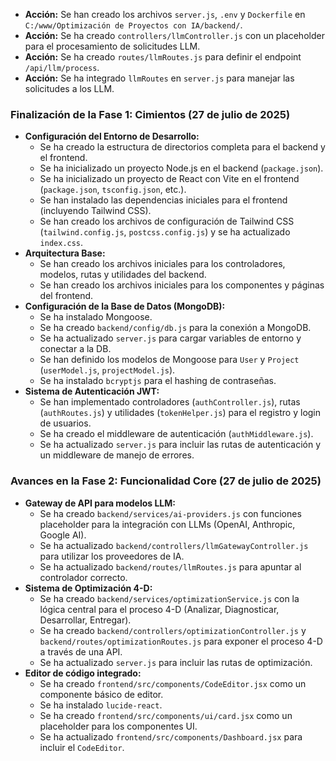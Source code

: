 - **Acción:** Se han creado los archivos `server.js`, `.env` y `Dockerfile` en `C:/www/Optimización de Proyectos con IA/backend/`.
- **Acción:** Se ha creado `controllers/llmController.js` con un placeholder para el procesamiento de solicitudes LLM.
- **Acción:** Se ha creado `routes/llmRoutes.js` para definir el endpoint `/api/llm/process`.
- **Acción:** Se ha integrado `llmRoutes` en `server.js` para manejar las solicitudes a los LLM.

### Finalización de la Fase 1: Cimientos (27 de julio de 2025)
- **Configuración del Entorno de Desarrollo:**
    - Se ha creado la estructura de directorios completa para el backend y el frontend.
    - Se ha inicializado un proyecto Node.js en el backend (`package.json`).
    - Se ha inicializado un proyecto de React con Vite en el frontend (`package.json`, `tsconfig.json`, etc.).
    - Se han instalado las dependencias iniciales para el frontend (incluyendo Tailwind CSS).
    - Se han creado los archivos de configuración de Tailwind CSS (`tailwind.config.js`, `postcss.config.js`) y se ha actualizado `index.css`.
- **Arquitectura Base:**
    - Se han creado los archivos iniciales para los controladores, modelos, rutas y utilidades del backend.
    - Se han creado los archivos iniciales para los componentes y páginas del frontend.
- **Configuración de la Base de Datos (MongoDB):**
    - Se ha instalado Mongoose.
    - Se ha creado `backend/config/db.js` para la conexión a MongoDB.
    - Se ha actualizado `server.js` para cargar variables de entorno y conectar a la DB.
    - Se han definido los modelos de Mongoose para `User` y `Project` (`userModel.js`, `projectModel.js`).
    - Se ha instalado `bcryptjs` para el hashing de contraseñas.
- **Sistema de Autenticación JWT:**
    - Se han implementado controladores (`authController.js`), rutas (`authRoutes.js`) y utilidades (`tokenHelper.js`) para el registro y login de usuarios.
    - Se ha creado el middleware de autenticación (`authMiddleware.js`).
    - Se ha actualizado `server.js` para incluir las rutas de autenticación y un middleware de manejo de errores.

### Avances en la Fase 2: Funcionalidad Core (27 de julio de 2025)
- **Gateway de API para modelos LLM:**
    - Se ha creado `backend/services/ai-providers.js` con funciones placeholder para la integración con LLMs (OpenAI, Anthropic, Google AI).
    - Se ha actualizado `backend/controllers/llmGatewayController.js` para utilizar los proveedores de IA.
    - Se ha actualizado `backend/routes/llmRoutes.js` para apuntar al controlador correcto.
- **Sistema de Optimización 4-D:**
    - Se ha creado `backend/services/optimizationService.js` con la lógica central para el proceso 4-D (Analizar, Diagnosticar, Desarrollar, Entregar).
    - Se ha creado `backend/controllers/optimizationController.js` y `backend/routes/optimizationRoutes.js` para exponer el proceso 4-D a través de una API.
    - Se ha actualizado `server.js` para incluir las rutas de optimización.
- **Editor de código integrado:**
    - Se ha creado `frontend/src/components/CodeEditor.jsx` como un componente básico de editor.
    - Se ha instalado `lucide-react`.
    - Se ha creado `frontend/src/components/ui/card.jsx` como un placeholder para los componentes UI.
    - Se ha actualizado `frontend/src/components/Dashboard.jsx` para incluir el `CodeEditor`.